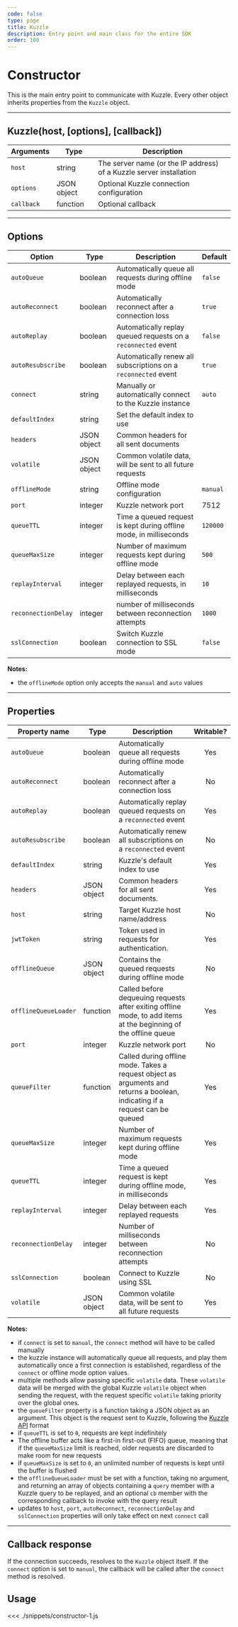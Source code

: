 ```yaml
---
code: false
type: page
title: Kuzzle
description: Entry point and main class for the entire SDK
order: 100
---
```


# Constructor

This is the main entry point to communicate with Kuzzle. Every other object inherits properties from the `Kuzzle` object.

---

## Kuzzle(host, [options], [callback])

| Arguments  | Type        | Description                                                         |
| ---------- | ----------- | ------------------------------------------------------------------- |
| `host`     | string      | The server name (or the IP address) of a Kuzzle server installation |
| `options`  | JSON object | Optional Kuzzle connection configuration                            |
| `callback` | function    | Optional callback                                                   |

---

## Options

| Option              | Type        | Description                                                        | Default  |
| ------------------- | ----------- | ------------------------------------------------------------------ | -------- |
| `autoQueue`         | boolean     | Automatically queue all requests during offline mode               | `false`  |
| `autoReconnect`     | boolean     | Automatically reconnect after a connection loss                    | `true`   |
| `autoReplay`        | boolean     | Automatically replay queued requests on a `reconnected` event      | `false`  |
| `autoResubscribe`   | boolean     | Automatically renew all subscriptions on a `reconnected` event     | `true`   |
| `connect`           | string      | Manually or automatically connect to the Kuzzle instance           | `auto`   |
| `defaultIndex`      | string      | Set the default index to use                                       |          |
| `headers`           | JSON object | Common headers for all sent documents                              |          |
| `volatile`          | JSON object | Common volatile data, will be sent to all future requests          |          |
| `offlineMode`       | string      | Offline mode configuration                                         | `manual` |
| `port`              | integer     | Kuzzle network port                                                | 7512     |
| `queueTTL`          | integer     | Time a queued request is kept during offline mode, in milliseconds | `120000` |
| `queueMaxSize`      | integer     | Number of maximum requests kept during offline mode                | `500`    |
| `replayInterval`    | integer     | Delay between each replayed requests, in milliseconds              | `10`     |
| `reconnectionDelay` | integer     | number of milliseconds between reconnection attempts               | `1000`   |
| `sslConnection`     | boolean     | Switch Kuzzle connection to SSL mode                               | `false`  |

**Notes:**

- the `offlineMode` option only accepts the `manual` and `auto` values

---

## Properties

| Property name        | Type        | Description                                                                                                                  | Writable? |
| -------------------- | ----------- | ---------------------------------------------------------------------------------------------------------------------------- | :-------: |
| `autoQueue`          | boolean     | Automatically queue all requests during offline mode                                                                         |    Yes    |
| `autoReconnect`      | boolean     | Automatically reconnect after a connection loss                                                                              |    No     |
| `autoReplay`         | boolean     | Automatically replay queued requests on a `reconnected` event                                                                |    Yes    |
| `autoResubscribe`    | boolean     | Automatically renew all subscriptions on a `reconnected` event                                                               |    No     |
| `defaultIndex`       | string      | Kuzzle's default index to use                                                                                                |    Yes    |
| `headers`            | JSON object | Common headers for all sent documents.                                                                                       |    Yes    |
| `host`               | string      | Target Kuzzle host name/address                                                                                              |    No     |
| `jwtToken`           | string      | Token used in requests for authentication.                                                                                   |    Yes    |
| `offlineQueue`       | JSON object | Contains the queued requests during offline mode                                                                             |    No     |
| `offlineQueueLoader` | function    | Called before dequeuing requests after exiting offline mode, to add items at the beginning of the offline queue              |    Yes    |
| `port`               | integer     | Kuzzle network port                                                                                                          |    No     |
| `queueFilter`        | function    | Called during offline mode. Takes a request object as arguments and returns a boolean, indicating if a request can be queued |    Yes    |
| `queueMaxSize`       | integer     | Number of maximum requests kept during offline mode                                                                          |    Yes    |
| `queueTTL`           | integer     | Time a queued request is kept during offline mode, in milliseconds                                                           |    Yes    |
| `replayInterval`     | integer     | Delay between each replayed requests                                                                                         |    Yes    |
| `reconnectionDelay`  | integer     | Number of milliseconds between reconnection attempts                                                                         |    No     |
| `sslConnection`      | boolean     | Connect to Kuzzle using SSL                                                                                                  |    No     |
| `volatile`           | JSON object | Common volatile data, will be sent to all future requests                                                                    |    Yes    |

**Notes:**

- if `connect` is set to `manual`, the `connect` method will have to be called manually
- the kuzzle instance will automatically queue all requests, and play them automatically once a first connection is established, regardless of the `connect` or offline mode option values.
- multiple methods allow passing specific `volatile` data. These `volatile` data will be merged with the global Kuzzle `volatile` object when sending the request, with the request specific `volatile` taking priority over the global ones.
- the `queueFilter` property is a function taking a JSON object as an argument. This object is the request sent to Kuzzle, following the [Kuzzle API](/core/1/api/essentials/query-syntax) format
- if `queueTTL` is set to `0`, requests are kept indefinitely
- The offline buffer acts like a first-in first-out (FIFO) queue, meaning that if the `queueMaxSize` limit is reached, older requests are discarded to make room for new requests
- if `queueMaxSize` is set to `0`, an unlimited number of requests is kept until the buffer is flushed
- the `offlineQueueLoader` must be set with a function, taking no argument, and returning an array of objects containing a `query` member with a Kuzzle query to be replayed, and an optional `cb` member with the corresponding callback to invoke with the query result
- updates to `host`, `port`, `autoReconnect`, `reconnectionDelay` and `sslConnection` properties will only take effect on next `connect` call

---

## Callback response

If the connection succeeds, resolves to the `Kuzzle` object itself.
If the `connect` option is set to `manual`, the callback will be called after the `connect` method is resolved.

## Usage

<<< ./snippets/constructor-1.js
